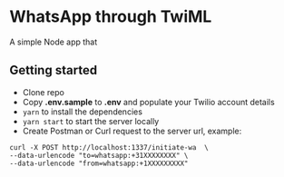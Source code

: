 
# WhatsApp through TwiML
A simple Node app that 


## Getting started

- Clone repo
- Copy **.env.sample** to **.env** and populate your Twilio account details 
- `yarn` to install the dependencies
- `yarn start` to start the server locally
- Create Postman or Curl request to the server url, example:
```
curl -X POST http://localhost:1337/initiate-wa  \
--data-urlencode "to=whatsapp:+31XXXXXXXX" \
--data-urlencode "from=whatsapp:+1XXXXXXXXX" 
```


